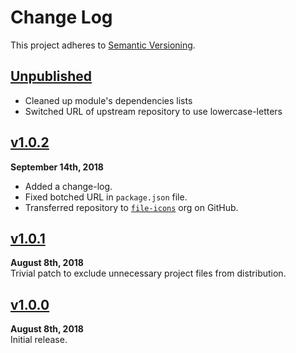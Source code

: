 Change Log
==========

This project adheres to [Semantic Versioning](http://semver.org).

[Unpublished]: ../../compare/v1.0.3...HEAD


[Unpublished]
--------------------------------------------------------------------------------
* Cleaned up module's dependencies lists
* Switched URL of upstream repository to use lowercase-letters



[v1.0.2]
--------------------------------------------------------------------------------
**September 14th, 2018**  
* Added a change-log.
* Fixed botched URL in `package.json` file.
* Transferred repository to [`file-icons`][] org on GitHub.

[v1.0.2]: https://github.com/file-icons/mapped-disposable/releases/tag/v1.0.2
[`file-icons`]: https://github.com/file-icons



[v1.0.1]
--------------------------------------------------------------------------------
**August 8th, 2018**  
Trivial patch to exclude unnecessary project files from distribution.

[v1.0.1]: https://github.com/file-icons/mapped-disposable/releases/tag/v1.0.1



[v1.0.0]
--------------------------------------------------------------------------------
**August 8th, 2018**  
Initial release.

[v1.0.0]: https://github.com/file-icons/mapped-disposable/releases/tag/v1.0.0
